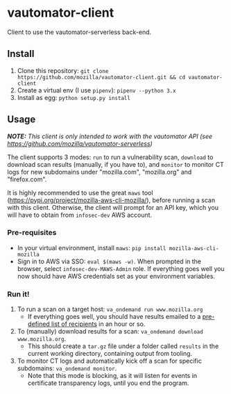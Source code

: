 # vautomator-client
Client to use the vautomator-serverless back-end.

## Install

1. Clone this repository: `git clone https://github.com/mozilla/vautomator-client.git && cd vautomator-client`
2. Create a virtual env (I use `pipenv`): `pipenv --python 3.x`
3. Install as egg: `python setup.py install`

## Usage

_**NOTE:** This client is only intended to work with the vautomator API (see https://github.com/mozilla/vautomator-serverless)_

The client supports 3 modes: `run` to run a vulnerability scan, `download` to download scan results (manually, if you have to), and `monitor` to monitor CT logs for new subdomains under "mozilla.com", "mozilla.org" and "firefox.com".

It is highly recommended to use the great `maws` tool (https://pypi.org/project/mozilla-aws-cli-mozilla/), before running a scan with this client. Otherwise, the client will prompt for an API key, which you will have to obtain from `infosec-dev` AWS account.

### Pre-requisites

- In your virtual environment, install `maws`: `pip install mozilla-aws-cli-mozilla`
- Sign in to AWS via SSO: `eval $(maws -w)`. When prompted in the browser, select `infosec-dev-MAWS-Admin` role. If everything goes well you now should have AWS credentials set as your environment variables.

### Run it!
1. To run a scan on a target host: `va_ondemand run www.mozilla.org`
    - If everything goes well, you should have results emailed to a [pre-defined list of recipients](https://github.com/mozilla/vautomator-serverless/blob/master/serverless.yml#L414) in an hour or so.
2. To (manually) download results for a scan: `va_ondemand download www.mozilla.org`.
    - This should create a `tar.gz` file under a folder called `results` in the current working directory, containing output from tooling.
3. To monitor CT logs and automatically kick off a scan for specific subdomains: `va_ondemand monitor`.
    - Note that this mode is blocking, as it will listen for events in certificate transparency logs, until you end the program.
